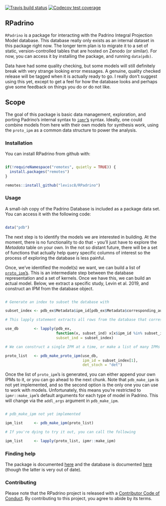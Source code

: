
[![Travis build
status](https://travis-ci.org/levisc8/RPadrino.svg?branch=master)](https://travis-ci.org/levisc8/RPadrino)
[![Codecov test
coverage](https://codecov.io/gh/levisc8/RPadrino/branch/master/graph/badge.svg)](https://codecov.io/gh/levisc8/RPadrino?branch=master)

## RPadrino

`RPadrino` is a package for interacting with the Padrino Integral
Projection Model database. This database really only exists as an
internal dataset in this package right now. The longer term plan is to
migrate it to a set of static, version-controlled tables that are hosted
on Zenodo (or similar). For now, you can access it by installing the
package, and running `data(pdb)`.

Data have had some quality checking, but some models will still
definitely break with very strange looking error messages. A genuine,
quality checked release will be tagged when it is actually ready to go.
I really don’t suggest using this yet, except to get a feel for how the
database looks and perhaps give some feedback on things you do or do not
like.

## Scope

The goal of this package is basic data management, exploration, and
porting Padrino’s internal syntax to
[`ipmr`’s](https://levisc8.github.io/ipmr/) syntax. Ideally, one could
combine models from here with their own models for synthesis work, using
the `proto_ipm` as a common data structure to power the analysis.

### Installation

You can install RPadrino from github with:

``` r

if(!requireNamespace("remotes", quietly = TRUE)) {
  install.packages("remotes")
}

remotes::install_github("levisc8/RPadrino")
```

### Usage

A small-ish copy of the Padrino Database is included as a package data
set. You can access it with the following code:

``` r

data("pdb")
```

The next step is to identify the models we are interested in building.
At the moment, there is no functionality to do that - you’ll just have
to explore the *Metadata* table on your own. In the not so distant
future, there will be a set of functions that actually help query
specific columns of interest so the process of exploring the database is
less painful.

Once, we’ve identified the model(s) we want, we can build a list of
[`proto_ipm`’s](https://levisc8.github.io/ipmr/articles/proto-ipms.html).
This is an intermediate step between the database representation and a
set of kernels. Once we have this, we can build an actual model. Below,
we extract a specific study, Levin et al. 2019, and construct an IPM
from the database object.

``` r

# Generate an index to subset the database with

subset_index <- pdb_ex$Metadata$ipm_id[pdb_ex$Metadata$corresponding_author == "Levin"]

# This lapply statement extracts all rows from the database that correspond to our desired study/studies

use_db       <- lapply(pdb_ex,
                       function(x, subset_ind) x[x$ipm_id %in% subset_ind, ],
                       subset_ind = subset_index)

# We can construct a single IPM at a time, or make a list of many IPMs

proto_list   <- pdb_make_proto_ipm(use_db, 
                                   ipm_id = subset_index[1],
                                   det_stoch = "det")
```

Once the list of `proto_ipm`’s is generated, you can either append your
own IPMs to it, or you can go ahead to the next chunk. Note that
`pdb_make_ipm` is not yet implemented, and so the second option is the
only one you can use to work with models. Unfortunately, this means
you’re restricted to `ipmr::make_ipm`’s default arguments for each
type of model in Padrino. This will change via the `addl_args` argument
in `pdb_make_ipm`.

``` r

# pdb_make_ipm not yet implemented

ipm_list     <- pdb_make_ipm(proto_list)

# If you're dying to try it out, you can call the following

ipm_list     <- lapply(proto_list, ipmr::make_ipm)
```

### Finding help

The package is documented [here](https://levisc8.github.io/RPadrino/)
and the database is documented
[here](https://levisc8.github.io/Padrino.github.io/) (though the latter
is very out of date).

### Contributing

Please note that the RPadrino project is released with a [Contributor
Code of
Conduct](https://contributor-covenant.org/version/2/0/CODE_OF_CONDUCT.html).
By contributing to this project, you agree to abide by its terms.
